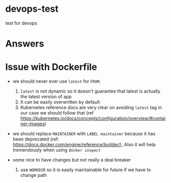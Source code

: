 # devops-test
test for devops

# Answers

# Issue with Dockerfile
  - we should never ever use `latest` for `FROM`.
    1. `latest` is not dynamic so it doesn't guarantee that latest is actually the latest version of app
    2. It can be easily overwritten by default
    3. Kubernetes reference docs are very clear on avoiding `latest` tag in our case we should follow that (ref https://kubernetes.io/docs/concepts/configuration/overview/#container-images)

  - we should replace `MAINTAINER` with `LABEL maintainer` because it has been deprecated (ref: https://docs.docker.com/engine/reference/builder/), Also it will help tremendously when using `docker inspect`

  - some nice to have changes but not really a deal breaker
    1. use `WORKDIR` so it is easily maintainable for future if we have to change path
